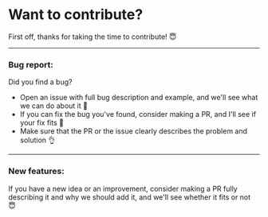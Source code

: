 # Want to contribute?
First off, thanks for taking the time to contribute! 😇

---

### Bug report:
Did you find a bug?
- Open an issue with full bug description and example, and we'll see what we can do about it 🤠
- If you can fix the bug you've found, consider making a PR, and I'll see if your fix fits 👀
- Make sure that the PR or the issue clearly describes the problem and solution 👌

---

### New features:
If you have a new idea or an improvement, consider making a PR fully describing it and why we should add it, and we'll see whether it fits or not 😇
